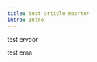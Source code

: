 ```yaml
---
title: test article maarten
intro: Intro
---
```

test ervoor

<card :sheet="1i1NIbeBKFnHlHbs3rS9pHTLCGR3c9JBHgcTkN16gAvk" :observation="3" />

test erna